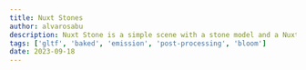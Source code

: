 ```yaml
---
title: Nuxt Stones
author: alvarosabu
description: Nuxt Stone is a simple scene with a stone model and a Nuxt logo. The scene is rendered with baked lighting and post-processing effects.
tags: ['gltf', 'baked', 'emission', 'post-processing', 'bloom']
date: 2023-09-18
---
```


<NuxtStones />
